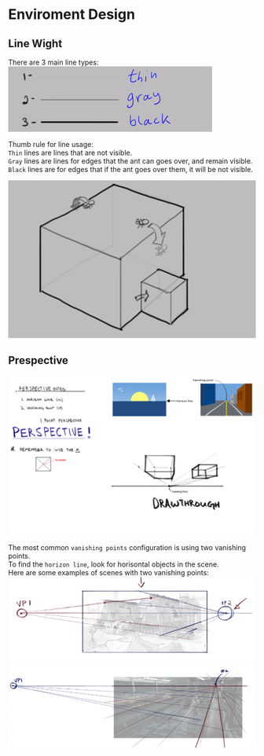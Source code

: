 # Enviroment Design

## Line Wight

There are 3 main line types:  
![](img/line_types.PNG)

Thumb rule for line usage:  
`Thin` lines are lines that are not visible.  
`Gray` lines are lines for edges that the ant can goes over, and remain visible.  
`Black` lines are for edges that if the ant goes over them, it will be not visible.  

![](img/line_type_usage.PNG)


## Prespective
![](img/Perspective+1+pt.jpg)

The most common `vanishing points` configuration is using two vanishing points.  
To find the `horizon line`, look for horisontal objects in the scene.  
Here are some examples of scenes with two vanishing points:  
![](img/two_vanish_points.PNG)
![](img/two_vanish_points2.PNG)

